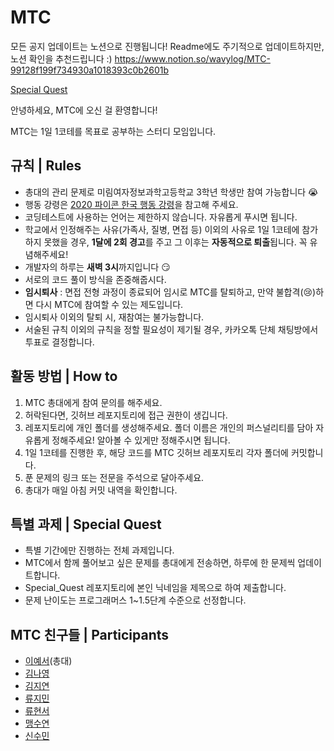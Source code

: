 # MTC
모든 공지 업데이트는 노션으로 진행됩니다! Readme에도 주기적으로 업데이트하지만, 노션 확인을 추천드립니다 :)
https://www.notion.so/wavylog/MTC-99128f199f734930a1018393c0b2601b

[Special Quest](https://www.notion.so/Special-Quest-68cd74235eba48eea5c2690652f2bcfe)

안녕하세요, MTC에 오신 걸 환영합니다!

MTC는 1일 1코테를 목표로 공부하는 스터디 모임입니다.

## 규칙 | Rules

- 총대의 관리 문제로 미림여자정보과학고등학교 3학년 학생만 참여 가능합니다 😭
- 행동 강령은 [2020 파이콘 한국 행동 강령](https://www.pycon.kr/2020/about/coc/)을 참고해 주세요.
- 코딩테스트에 사용하는 언어는 제한하지 않습니다. 자유롭게 푸시면 됩니다.
- 학교에서 인정해주는 사유(가족사, 질병, 면접 등) 이외의 사유로 1일 1코테에 참가하지 못했을 경우, **1달에 2회 경고**를 주고 그 이후는 **자동적으로 퇴출**됩니다. 꼭 유념해주세요!
- 개발자의 하루는 **새벽 3시**까지입니다 😏
- 서로의 코드 풀이 방식을 존중해줍시다.
- **임시퇴사** :  면접 전형 과정이 종료되어 임시로 MTC를 탈퇴하고, 만약 불합격(😢)하면 다시 MTC에 참여할 수 있는 제도입니다.
- 임시퇴사 이외의 탈퇴 시, 재참여는 불가능합니다.
- 서술된 규칙 이외의 규칙을 정할 필요성이 제기될 경우, 카카오톡 단체 채팅방에서 투표로 결정합니다.

## 활동 방법 | How to

1. MTC 총대에게 참여 문의를 해주세요.
2. 허락된다면, 깃허브 레포지토리에 접근 권한이 생깁니다.
3. 레포지토리에 개인 폴더를 생성해주세요. 폴더 이름은 개인의 퍼스널리티를 담아 자유롭게 정해주세요! 알아볼 수 있게만 정해주시면 됩니다.
4. 1일 1코테를 진행한 후, 해당 코드를 MTC 깃허브 레포지토리 각자 폴더에 커밋합니다.
5. 푼 문제의 링크 또는 전문을 주석으로 달아주세요.
6. 총대가 매일 아침 커밋 내역을 확인합니다.

## 특별 과제 | Special Quest

- 특별 기간에만 진행하는 전체 과제입니다.
- MTC에서 함께 풀어보고 싶은 문제를 총대에게 전송하면, 하루에 한 문제씩 업데이트합니다.
- Special_Quest 레포지토리에 본인 닉네임을 제목으로 하여 제출합니다.
- 문제 난이도는 프로그래머스 1~1.5단계 수준으로 선정합니다.

## MTC 친구들 | Participants

- [이예서](http://github.com/6h15m)(총대)
- [김나영](https://github.com/Nayoung-apeach)
- [김지연](https://github.com/jiyeon1117)
- [류지민](https://github.com/fb808)
- [류현서](https://github.com/hyeonseo25)
- [맹수연](https://github.com/MaengSooYeon)
- [신수민](https://github.com/ssoomin1)
